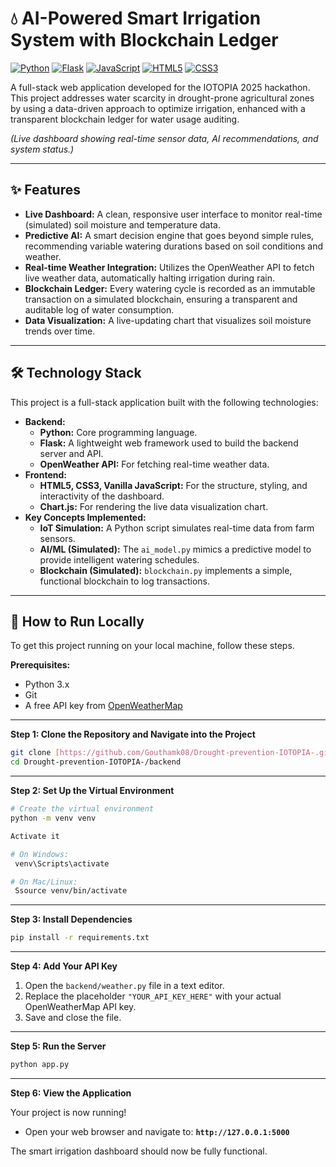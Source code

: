 # 💧 AI-Powered Smart Irrigation System with Blockchain Ledger

[![Python](https://img.shields.io/badge/Python-3776AB?style=for-the-badge&logo=python&logoColor=white)]()
[![Flask](https://img.shields.io/badge/Flask-000000?style=for-the-badge&logo=flask&logoColor=white)]()
[![JavaScript](https://img.shields.io/badge/JavaScript-F7DF1E?style=for-the-badge&logo=javascript&logoColor=black)]()
[![HTML5](https://img.shields.io/badge/HTML5-E34F26?style=for-the-badge&logo=html5&logoColor=white)]()
[![CSS3](https://img.shields.io/badge/CSS3-1572B6?style=for-the-badge&logo=css3&logoColor=white)]()

A full-stack web application developed for the IOTOPIA 2025 hackathon. This project addresses water scarcity in drought-prone agricultural zones by using a data-driven approach to optimize irrigation, enhanced with a transparent blockchain ledger for water usage auditing.


*(Live dashboard showing real-time sensor data, AI recommendations, and system status.)*

---
## ✨ Features

* **Live Dashboard:** A clean, responsive user interface to monitor real-time (simulated) soil moisture and temperature data.
* **Predictive AI:** A smart decision engine that goes beyond simple rules, recommending variable watering durations based on soil conditions and weather.
* **Real-time Weather Integration:** Utilizes the OpenWeather API to fetch live weather data, automatically halting irrigation during rain.
* **Blockchain Ledger:** Every watering cycle is recorded as an immutable transaction on a simulated blockchain, ensuring a transparent and auditable log of water consumption.
* **Data Visualization:** A live-updating chart that visualizes soil moisture trends over time.

---
## 🛠️ Technology Stack

This project is a full-stack application built with the following technologies:

* **Backend:**
    * **Python:** Core programming language.
    * **Flask:** A lightweight web framework used to build the backend server and API.
    * **OpenWeather API:** For fetching real-time weather data.
* **Frontend:**
    * **HTML5, CSS3, Vanilla JavaScript:** For the structure, styling, and interactivity of the dashboard.
    * **Chart.js:** For rendering the live data visualization chart.
* **Key Concepts Implemented:**
    * **IoT Simulation:** A Python script simulates real-time data from farm sensors.
    * **AI/ML (Simulated):** The `ai_model.py` mimics a predictive model to provide intelligent watering schedules.
    * **Blockchain (Simulated):** `blockchain.py` implements a simple, functional blockchain to log transactions.

-----
## 🚀 How to Run Locally

To get this project running on your local machine, follow these steps.

**Prerequisites:**
* Python 3.x
* Git
* A free API key from [OpenWeatherMap](https://openweathermap.org/api)

-----
**Step 1: Clone the Repository and Navigate into the Project**
```bash
git clone [https://github.com/Gouthamk08/Drought-prevention-IOTOPIA-.git](https://github.com/Gouthamk08/Drought-prevention-IOTOPIA-.git)
cd Drought-prevention-IOTOPIA-/backend
```

-----

**Step 2: Set Up the Virtual Environment**

```bash
# Create the virtual environment
python -m venv venv

Activate it

# On Windows:
 venv\Scripts\activate

# On Mac/Linux:
 Ssource venv/bin/activate
```

-----

**Step 3: Install Dependencies**

```bash
pip install -r requirements.txt
```

-----

**Step 4: Add Your API Key**

1.  Open the `backend/weather.py` file in a text editor.
2.  Replace the placeholder `"YOUR_API_KEY_HERE"` with your actual OpenWeatherMap API key.
3.  Save and close the file.

-----

**Step 5: Run the Server**

```bash
python app.py
```

-----

**Step 6: View the Application**

Your project is now running\!

  * Open your web browser and navigate to: **`http://127.0.0.1:5000`**

The smart irrigation dashboard should now be fully functional.
